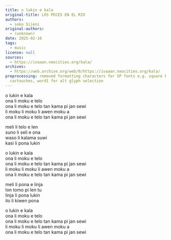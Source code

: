 ```yaml
---
title: o lukin e kala
original-title: LOS PECES EN EL RIO
authors:
  - soko Sijeni
original-authors:
  - (unknown)
date: 2025-02-16
tags:
  - music
license: null
sources:
  - https://ivaaan.neocities.org/kala/
archives:
  - https://web.archive.org/web/0/https://ivaaan.neocities.org/kala/
preprocessing: removed formatting characters for SP fonts e.g. square brackets for
  cartouches, word1 for alt glyph selection
---
```


o lukin e kala  
ona li moku e telo  
ona li moku e telo tan kama pi jan sewi  
li moku li moku li awen moku a  
ona li moku e telo tan kama pi jan sewi

meli li telo e len  
suno li seli e ona  
waso li kalama suwi  
kasi li pona lukin

o lukin e kala  
ona li moku e telo  
ona li moku e telo tan kama pi jan sewi  
li moku li moku li awen moku a  
ona li moku e telo tan kama pi jan sewi

meli li pona e linja  
lon tomo pi len tu  
linja li pona lukin  
ilo li kiwen pona

o lukin e kala  
ona li moku e telo  
ona li moku e telo tan kama pi jan sewi  
li moku li moku li awen moku a  
ona li moku e telo tan kama pi jan sewi